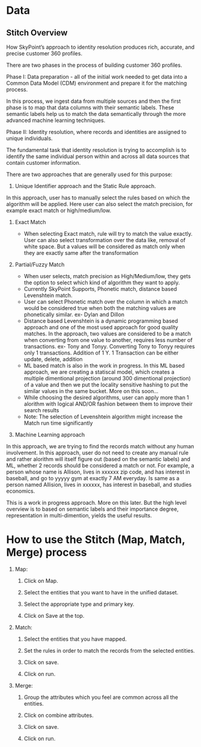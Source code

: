# Data

## Stitch Overview

How SkyPoint’s approach to identity resolution produces rich, accurate, and precise customer 360 profiles. 

There are two phases in the process of building customer 360 profiles. 

Phase I: Data preparation - all of the initial work needed to get data into a Common Data Model (CDM) environment and prepare it for the matching process.

In this process, we ingest data from multiple sources and then the first phase is to map that data columns with their semantic labels. These semantic labels help us to match the data semantically through the more advanced machine learning techniques.

Phase II: Identity resolution, where records and identities are assigned to unique individuals.

The fundamental task that identity resolution is trying to accomplish is to identify the same individual person within and across all data sources that contain customer information. 

There are two approaches that are generally used for this purpose:

1. Unique Identifier approach and the Static Rule approach. 

In this approach, user has to manually select the rules based on which the algorithm will be applied. Here user can also select the match precision, for example exact match or high/medium/low.
   1. Exact Match
      - When selecting Exact match, rule will try to match the value exactly. User can also select transformation over the data like, removal of white space. But a values will be considered as match only when they are exactly same after the transformation
   2. Partial/Fuzzy Match
      - When user selects, match precision as High/Medium/low, they gets the option to select which kind of algorithm they want to apply.
      - Currently SkyPoint Supports, Phonetic match, distance based Levenshtein match.
      - User can select Phonetic match over the column in which a match would be considered true when both the matching values are phonetically similar. ex- Dylan and Dillon
      - Distance based Levenshtein is a dynamic programming based approach and one of the most used approach for good quality matches. In the approach, two values are considered to be a match when converting from one value to another, requires less number of transactions. ex- Tony and Tonyy. Converting Tony to Tonyy requires only 1 transactions. Addition of 1 Y. 1 Transaction can be either update, delete, addition  
      - ML based match is also in the work in progress. In this ML based approach, we are creating a statiscal model, which creates a multiple dimentional projection (around 300 dimentional projection) of a value and then we put the locality sensitive hashing to put the similar values in the same bucket. More on this soon...
      - While choosing the desired algorithms, user can apply more than 1 alorithm with logical AND/OR fashion between them to improve their search results
      - Note: The selection of Levenshtein algorithm might increase the Match run time significantly

2. Machine Learning approach 


In this approach, we are trying to find the records match without any human involvement. In this approach, user do not need to create any manual rule and rather alorithm will itself figure out (based on the semantic labels) and ML, whether 2 records should be considered a match or not. For example, a person whose name is Allison, lives in xxxxxx zip code, and has interest in baseball, and go to yyyyy gym at exactly 7 AM everyday. Is same as a person named Allision, lives in xxxxxx, has interest in baseball, and studies economics.

This is a work in progress approach. More on this later. But the high level overview is to based on semantic labels and their importance degree, representation in multi-dimention, yields the useful results.

# How to use the Stitch (Map, Match, Merge) process

1. Map:

   1. Click on Map.

   2. Select the entities that you want to have in the unified dataset.

   3. Select the appropriate type and primary key.

   4. Click on Save at the top.

2. Match:

   1. Select the entities that you have mapped.

   2. Set the rules in order to match the records from the selected entities.

   3. Click on save.

   4. Click on run.

3. Merge:

   1. Group the attributes which you feel are common across all the entities.

   2. Click on combine attributes.

   3. Click on save.

   4. Click on run.
